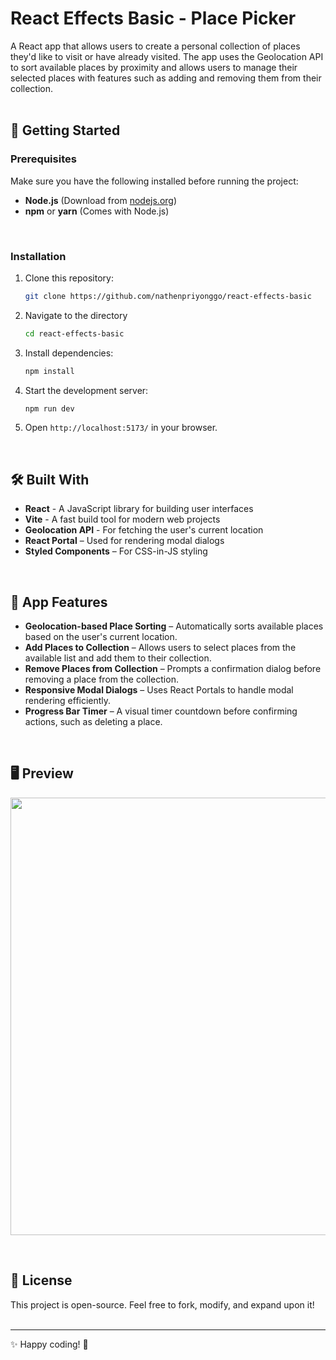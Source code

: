 # React Effects Basic - Place Picker

A React app that allows users to create a personal collection of places they'd like to visit or have already visited. The app uses the Geolocation API to sort available places by proximity and allows users to manage their selected places with features such as adding and removing them from their collection.
<br><br>


## 🚀 Getting Started

### **Prerequisites**
Make sure you have the following installed before running the project:
- **Node.js** (Download from [nodejs.org](https://nodejs.org/))
- **npm** or **yarn** (Comes with Node.js)
<br>

### **Installation**
1. Clone this repository:
   ```sh
   git clone https://github.com/nathenpriyonggo/react-effects-basic
   ```
2. Navigate to the directory
   ```sh
   cd react-effects-basic
   ```
3. Install dependencies:
   ```sh
   npm install
   ```
4. Start the development server:
   ```sh
   npm run dev
   ```
5. Open ```http://localhost:5173/``` in your browser.
<br>

## 🛠️ Built With
- **React** - A JavaScript library for building user interfaces
- **Vite** - A fast build tool for modern web projects
- **Geolocation API** - For fetching the user's current location
- **React Portal** – Used for rendering modal dialogs
- **Styled Components** – For CSS-in-JS styling
<br>

## 🎯 App Features
- **Geolocation-based Place Sorting** – Automatically sorts available places based on the user's current location.
- **Add Places to Collection** – Allows users to select places from the available list and add them to their collection.
- **Remove Places from Collection** – Prompts a confirmation dialog before removing a place from the collection.
- **Responsive Modal Dialogs** – Uses React Portals to handle modal rendering efficiently.
- **Progress Bar Timer** – A visual timer countdown before confirming actions, such as deleting a place.
<br>

## 🖥️ Preview
<p align="center"><img src="webPreview.png" width="700"></p>
<br>

## 📜 License
This project is open-source. Feel free to fork, modify, and expand upon it!
<br><br>


---

✨ Happy coding! 🚀

